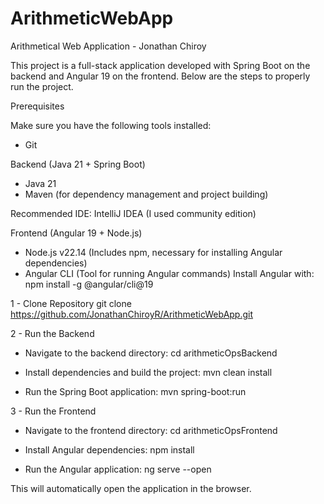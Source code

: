 # ArithmeticWebApp
Arithmetical Web Application - Jonathan Chiroy

This project is a full-stack application developed with Spring Boot on the backend and Angular 19 on the frontend. Below are the steps to properly run the project.

Prerequisites

Make sure you have the following tools installed:

- Git

Backend (Java 21 + Spring Boot)
- Java 21
- Maven (for dependency management and project building)

Recommended IDE: IntelliJ IDEA (I used community edition)

Frontend (Angular 19 + Node.js)
- Node.js v22.14 (Includes npm, necessary for installing Angular dependencies)
- Angular CLI (Tool for running Angular commands)
Install Angular with:
npm install -g @angular/cli@19

1 - Clone Repository
git clone https://github.com/JonathanChiroyR/ArithmeticWebApp.git

2 - Run the Backend
- Navigate to the backend directory:
cd arithmeticOpsBackend

- Install dependencies and build the project:
mvn clean install

- Run the Spring Boot application:
mvn spring-boot:run

3 - Run the Frontend

- Navigate to the frontend directory:
cd arithmeticOpsFrontend

- Install Angular dependencies:
npm install

- Run the Angular application:
ng serve --open

This will automatically open the application in the browser.